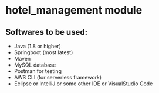 # hotel_management module

## Softwares to be used:

- Java (1.8 or higher)
- Springboot (most latest)
- Maven
- MySQL database
- Postman for testing
- AWS CLI (for serverless framework)
- Eclipse or IntelliJ or some other IDE or VisualStudio Code
